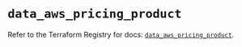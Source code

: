 # `data_aws_pricing_product`

Refer to the Terraform Registry for docs: [`data_aws_pricing_product`](https://registry.terraform.io/providers/hashicorp/aws/6.6.0/docs/data-sources/pricing_product).
